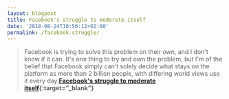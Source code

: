 ```yaml
---
layout: blogpost
title: Facebook's struggle to moderate itself
date: '2018-08-24T10:56:12+02:00'
permalink: /facebook-struggle/
---
```

>Facebook is trying to solve this problem on their own, and I don't know if it can. It's one thing to try and own the problem, but I'm of the belief that Facebook simply can't solely decide what stays on the platform as more than 2 billion people, with differing world views use it every day.**[Facebook's struggle to moderate itself](https://char.gd/recharged/daily/facebooks-struggle-to-moderate){:target=”_blank”}**
